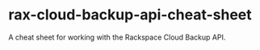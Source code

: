 rax-cloud-backup-api-cheat-sheet
================================

A cheat sheet for working with the Rackspace Cloud Backup API.
